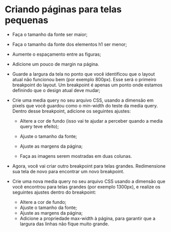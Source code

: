 # Criando páginas para telas pequenas

- Faça o tamanho da fonte ser maior;

- Faça o tamanho da fonte dos elementos h1 ser menor;

- Aumente o espaçamento entre as figuras;

- Adicione um pouco de margin na página.

- Guarde a largura da tela no ponto que você identificou que o layout atual não funcionou bem (por exemplo 800px). Esse será o primeiro breakpoint do layout. Um breakpoint é apenas um ponto onde estamos definindo que o design atual deve mudar;

- Crie uma media query no seu arquivo CSS, usando a dimensão em pixels que você guardou como o min-width do teste da media query. Dentro desse breakpoint, adicione os seguintes ajustes:

  - Altere a cor de fundo (isso vai te ajudar a perceber quando a media query teve efeito);

  - Ajuste o tamanho da fonte;

  - Ajuste as margens da página;

  - Faça as imagens serem mostradas em duas colunas.

- Agora, você vai criar outro breakpoint para telas grandes. Redimensione sua tela de novo para encontrar um novo breakpoint.

- Crie uma nova media query no seu arquivo CSS usando a dimensão que você encontrou para telas grandes (por exemplo 1300px), e realize os seguintes ajustes dentro do breakpoint:

  - Altere a cor de fundo;
  - Ajuste o tamanho da fonte;
  - Ajuste as margens da página;
  - Adicione a propriedade max-width à página, para garantir que a largura das linhas não fique muito grande.
